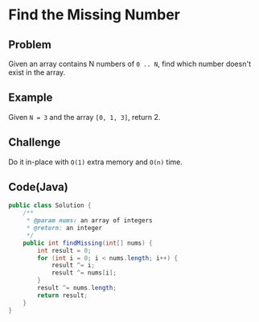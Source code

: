# Find the Missing Number

## Problem

Given an array contains N numbers of `0 .. N`, find which number doesn't exist in the array.

## Example

Given `N = 3` and the array `[0, 1, 3]`, return 2.

## Challenge

Do it in-place with `O(1)` extra memory and `O(n)` time.

## Code(Java)

```java
public class Solution {
    /**
     * @param nums: an array of integers
     * @return: an integer
     */
    public int findMissing(int[] nums) {
        int result = 0;
        for (int i = 0; i < nums.length; i++) {
            result ^= i;
            result ^= nums[i];
        }
        result ^= nums.length;
        return result;
    }
}
```
